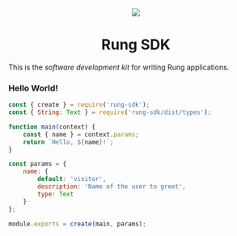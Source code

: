 <div align="center">
  <img src="https://avatars2.githubusercontent.com/u/25955118?v=3&s=200" />
  <h1>Rung SDK</h1>
</div>

This is the _software development kit_ for writing Rung applications.

### Hello World!

```js
const { create } = require('rung-sdk');
const { String: Text } = require('rung-sdk/dist/types');

function main(context) {
    const { name } = context.params;
    return `Hello, ${name}!`;
}

const params = {
    name: {
        default: 'visitor',
        description: 'Name of the user to greet',
        type: Text
    }
};

module.exports = create(main, params);
```

